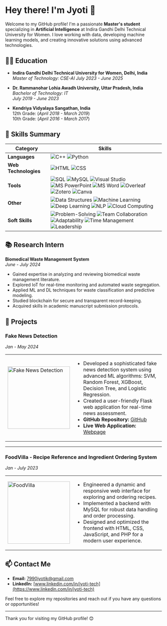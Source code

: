 # Hey there! I'm Jyoti 👋

Welcome to my GitHub profile! I'm a passionate **Master's student** specializing in **Artificial Intelligence** at Indira Gandhi Delhi Technical University for Women. I love working with data, developing machine learning models, and creating innovative solutions using advanced technologies.

## 🧑‍🎓 Education

- **Indira Gandhi Delhi Technical University for Women, Delhi, India**  
  *Master of Technology: CSE-AI*
  *July 2023 - June 2025* 
  
- **Dr. Rammanohar Lohia Awadh University, Uttar Pradesh, India**  
  *Bachelor of Technology: IT*  
  *July 2019 - June 2023*  

- **Kendriya Vidyalaya Sangathan, India**  
  12th Grade: (*April 2018 - March 2019*)  
  10th Grade: (*April 2016 - March 2017*)  


## 💼 Skills Summary

| **Category**           | **Skills**                                                                                                                                                             |
|------------------------|-----------------------------------------------------------------------------------------------------------------------------------------------------------------------|
| **Languages**          | ![C++](https://img.shields.io/badge/-C++-00599C?style=flat&logo=c%2B%2B&logoColor=white) ![Python](https://img.shields.io/badge/-Python-3776AB?style=flat&logo=python&logoColor=white) |
| **Web Technologies**   | ![HTML](https://img.shields.io/badge/-HTML-E34F26?style=flat&logo=html5&logoColor=white) ![CSS](https://img.shields.io/badge/-CSS-1572B6?style=flat&logo=css3&logoColor=white) |
| **Tools**              | ![SQL](https://img.shields.io/badge/-SQL-4479A1?style=flat&logo=sqlite&logoColor=white) ![MySQL](https://img.shields.io/badge/-MySQL-00618A?style=flat&logo=mysql&logoColor=white) ![Visual Studio](https://img.shields.io/badge/-Visual%20Studio-5C2D91?style=flat&logo=visual-studio&logoColor=white) ![MS PowerPoint](https://img.shields.io/badge/-MS%20PowerPoint-D83B01?style=flat&logo=microsoft-powerpoint&logoColor=white) ![MS Word](https://img.shields.io/badge/-MS%20Word-2B579A?style=flat&logo=microsoft-word&logoColor=white) ![Overleaf](https://img.shields.io/badge/-Overleaf-1C1D1F?style=flat&logo=latex&logoColor=white) ![Zotero](https://img.shields.io/badge/-Zotero-5D2F91?style=flat&logo=zotero&logoColor=white) ![Canva](https://img.shields.io/badge/-Canva-00C4CC?style=flat&logo=canva&logoColor=white) |
| **Other**              | ![Data Structures](https://img.shields.io/badge/-Data%20Structures-000000?style=flat&logo=visual-studio&logoColor=white) ![Machine Learning](https://img.shields.io/badge/-Machine%20Learning-F7A700?style=flat&logo=google&logoColor=white) ![Deep Learning](https://img.shields.io/badge/-Deep%20Learning-FF6F00?style=flat&logo=tensorflow&logoColor=white) ![NLP](https://img.shields.io/badge/-NLP-9B5DE5?style=flat&logo=python&logoColor=white) ![Cloud Computing](https://img.shields.io/badge/-Cloud%20Computing-1E9B5E?style=flat&logo=aws&logoColor=white) |
| **Soft Skills**        | ![Problem-Solving](https://img.shields.io/badge/-Problem%20Solving-4CAF50?style=flat&logo=google&logoColor=white) ![Team Collaboration](https://img.shields.io/badge/-Team%20Collaboration-FF5722?style=flat&logo=slack&logoColor=white) ![Adaptability](https://img.shields.io/badge/-Adaptability-2196F3?style=flat&logo=google&logoColor=white) ![Time Management](https://img.shields.io/badge/-Time%20Management-FFC107?style=flat&logo=google&logoColor=white) ![Leadership](https://img.shields.io/badge/-Leadership-9C27B0?style=flat&logo=google&logoColor=white) |


## 📚 Research Intern

**Biomedical Waste Management System**  
*June - July 2024*  
- Gained expertise in analyzing and reviewing biomedical waste management literature.
- Explored IoT for real-time monitoring and automated waste segregation.
- Applied ML and DL techniques for waste classification and predictive modeling.
- Studied blockchain for secure and transparent record-keeping.
- Acquired skills in academic manuscript submission protocols.




## 🚀 Projects

### Fake News Detection  
*Jan - May 2024*

<table>
  <tr>
    <td>
      <img src="https://media.tenor.com/3KPd01EejtAAAAAi/fake-news-peter-galtman.gif" alt="Fake News Detection" width="200" style="vertical-align: middle;"/>
    </td>
    <td>
      <ul>
        <li>Developed a sophisticated fake news detection system using advanced ML algorithms: SVM, Random Forest, XGBoost, Decision Tree, and Logistic Regression.</li>
        <li>Created a user-friendly Flask web application for real-time news assessment.</li>
        <li><strong>GitHub Repository:</strong> <a href="https://github.com/Heyy-Jyoti/FAKE_NEWS_DETECTOR">GitHub</a></li>
        <li><strong>Live Web Application:</strong> <a href="https://fake-news-detector-lcko.onrender.com/">Webpage</a></li>
      </ul>
    </td>
  </tr>
</table>

---

### FoodVilla - Recipe Reference and Ingredient Ordering System  
*Jan - July 2023*

<table>
  <tr>
    <td>
      <img src="https://media.tenor.com/ZraqYVb0y14AAAAi/food-shopping.gif" alt="FoodVilla" width="200" style="vertical-align: middle;"/>
    </td>
    <td>
      <ul>
        <li>Engineered a dynamic and responsive web interface for exploring and ordering recipes.</li>
        <li>Implemented a backend with MySQL for robust data handling and order processing.</li>
        <li>Designed and optimized the frontend with HTML, CSS, JavaScript, and PHP for a modern user experience.</li>
      </ul>
    </td>
  </tr>
</table>

## 📫 Contact Me

- **Email:** [7990jyotik@gmail.com](mailto:7990jyotik@gmail.com)
- **LinkedIn:** [www.linkedin.com/in/jyoti-tech](https://www.linkedin.com/in/jyoti-tech)


Feel free to explore my repositories and reach out if you have any questions or opportunities!

---

Thank you for visiting my GitHub profile! 😊
